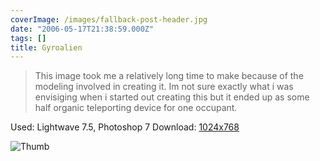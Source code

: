```yaml
---
coverImage: /images/fallback-post-header.jpg
date: "2006-05-17T21:38:59.000Z"
tags: []
title: Gyroalien
---
```


> This image took me a relatively long time to make because of the modeling involved in creating it. Im not sure exactly what i was envisiging when i started out creating this but it ended up as some half organic teleporting device for one occupant.

Used: Lightwave 7.5, Photoshop 7
Download: [1024x768](https://www.mikecann.co.uk/Images/Art-Full/Gyroalien.jpg)

![Thumb](https://www.mikecann.co.uk/Images/Art-Thumbs/Gyroalien.gif "Thumb")
